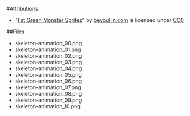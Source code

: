 #Attributions

 - "[Fat Green Monster Sprites](https://opengameart.org/content/fat-green-monster-sprites)" by [bevouliin.com](https://opengameart.org/users/bevouliincom) is licensed under [CC0](https://creativecommons.org/publicdomain/zero/1.0/)

##Files

 - skeleton-animation_00.png
 - skeleton-animation_01.png
 - skeleton-animation_02.png
 - skeleton-animation_03.png
 - skeleton-animation_04.png
 - skeleton-animation_05.png
 - skeleton-animation_06.png
 - skeleton-animation_07.png
 - skeleton-animation_08.png
 - skeleton-animation_09.png
 - skeleton-animation_10.png